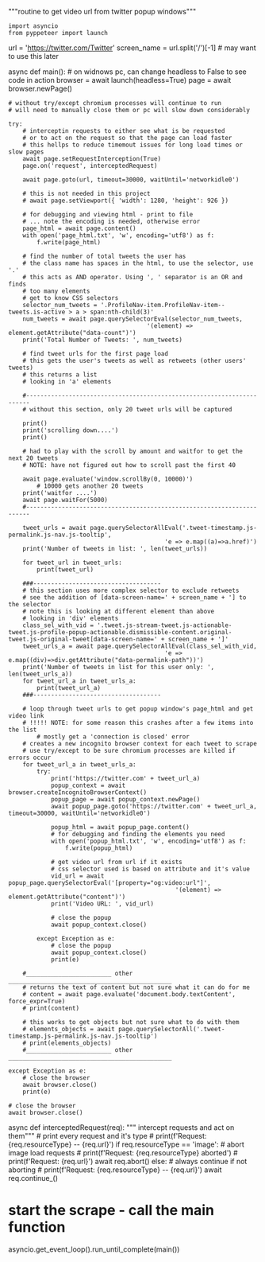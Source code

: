 """routine to get video url from twitter popup windows"""

    import asyncio
    from pyppeteer import launch

url = 'https://twitter.com/Twitter'
screen_name = url.split('/')[-1] # may want to use this later

async def main():
    # on widnows pc, can change headless to False to see code in action
    browser = await launch(headless=True)
    page = await browser.newPage()

    # without try/except chromium processes will continue to run
    # will need to manually close them or pc will slow down considerably

    try:
        # interceptin requests to either see what is be requested
        # or to act on the request so that the page can load faster
        # this hellps to reduce timemout issues for long load times or slow pages
        await page.setRequestInterception(True)
        page.on('request', interceptedRequest)

        await page.goto(url, timeout=30000, waitUntil='networkidle0')

        # this is not needed in this project
        # await page.setViewport({ 'width': 1280, 'height': 926 })

        # for debugging and viewing html - print to file
        # ... note the encoding is needed, otherwise error
        page_html = await page.content()
        with open('page_html.txt', 'w', encoding='utf8') as f:
            f.write(page_html)

        # find the number of total tweets the user has
        # the class name has spaces in the html, to use the selector, use '.'
        # this acts as AND operator. Using ', ' separator is an OR and finds
        # too many elements
        # get to know CSS selectors
        selector_num_tweets = '.ProfileNav-item.ProfileNav-item--tweets.is-active > a > span:nth-child(3)'
        num_tweets = await page.querySelectorEval(selector_num_tweets,
                                           '(element) => element.getAttribute("data-count")')
        print('Total Number of Tweets: ', num_tweets)

        # find tweet urls for the first page load
        # this gets the user's tweets as well as retweets (other users' tweets)
        # this returns a list
        # looking in 'a' elements

        #-----------------------------------------------------------------------
        # without this section, only 20 tweet urls will be captured

        print()
        print('scrolling down....')
        print()

        # had to play with the scroll by amount and waitfor to get the next 20 tweets
        # NOTE: have not figured out how to scroll past the first 40

        await page.evaluate('window.scrollBy(0, 10000)')
            # 10000 gets another 20 tweets
        print('waitfor ....')
        await page.waitFor(5000)
        #-----------------------------------------------------------------------

        tweet_urls = await page.querySelectorAllEval('.tweet-timestamp.js-permalink.js-nav.js-tooltip',
                                                'e => e.map((a)=>a.href)')
        print('Number of tweets in list: ', len(tweet_urls))

        for tweet_url in tweet_urls:
            print(tweet_url)

        ###------------------------------------
        # this section uses more complex selector to exclude retweets
        # see the addition of [data-screen-name=' + screen_name + '] to the selector
        # note this is looking at different element than above
        # looking in 'div' elements
        class_sel_with_vid = '.tweet.js-stream-tweet.js-actionable-tweet.js-profile-popup-actionable.dismissible-content.original-tweet.js-original-tweet[data-screen-name=' + screen_name + ']'
        tweet_urls_a = await page.querySelectorAllEval(class_sel_with_vid,
                                                'e => e.map((div)=>div.getAttribute("data-permalink-path"))')
        print('Number of tweets in list for this user only: ', len(tweet_urls_a))
        for tweet_url_a in tweet_urls_a:
            print(tweet_url_a)
        ###------------------------------------

        # loop through tweet urls to get popup window's page_html and get video link
        # !!!!! NOTE: for some reason this crashes after a few items into the list
            # mostly get a 'connection is closed' error
        # creates a new incognito browser context for each tweet to scrape
        # use try/except to be sure chromium processes are killed if errors occur
        for tweet_url_a in tweet_urls_a:
            try:
                print('https://twitter.com' + tweet_url_a)
                popup_context = await browser.createIncognitoBrowserContext()
                popup_page = await popup_context.newPage()
                await popup_page.goto('https://twitter.com' + tweet_url_a, timeout=30000, waitUntil='networkidle0')

                popup_html = await popup_page.content()
                # for debugging and finding the elements you need
                with open('popup_html.txt', 'w', encoding='utf8') as f:
                    f.write(popup_html)

                # get video url from url if it exists
                # css selector used is based on attribute and it's value
                vid_url = await popup_page.querySelectorEval('[property="og:video:url"]',
                                                   '(element) => element.getAttribute("content")')
                print('Video URL: ', vid_url)

                # close the popup
                await popup_context.close()

            except Exception as e:
                # close the popup
                await popup_context.close()
                print(e)

        #________________________ other ______________________________________________
        # returns the text of content but not sure what it can do for me
        # content = await page.evaluate('document.body.textContent', force_expr=True)
        # print(content)

        # this works to get objects but not sure what to do with them
        # elements_objects = await page.querySelectorAll('.tweet-timestamp.js-permalink.js-nav.js-tooltip')
        # print(elements_objects)
        #________________________ other ______________________________________________

    except Exception as e:
        # close the browser
        await browser.close()
        print(e)

    # close the browser
    await browser.close()


async def interceptedRequest(req):
    """ intercept requests and act on them"""
    # print every request and it's type
    # print(f'Request: {req.resourceType} -- {req.url}')
    if req.resourceType == 'image':
    # abort image load requests
        # print(f'Request: {req.resourceType} aborted')
        # print(f'Request: {req.url}')
        await req.abort()
    else:
        # always continue if not aborting
        # print(f'Request: {req.resourceType} -- {req.url}')
        await req.continue_()

# start the scrape - call the main function
asyncio.get_event_loop().run_until_complete(main())
